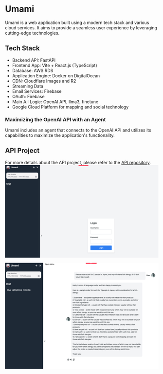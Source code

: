 # Umami

Umami is a web application built using a modern tech stack and various cloud services. It aims to provide a seamless user experience by leveraging cutting-edge technologies.

## Tech Stack

- Backend API: FastAPI
- Frontend App: Vite + React.js (TypeScript)
- Database: AWS RDS
- Application Engine: Docker on DigitalOcean
- CDN: Cloudflare Images and R2
- Streaming Data
- Email Services: Firebase
- OAuth: Firebase
- Main A.I Logic: OpenAI API, llma3, finetune
- Google Cloud Platform for mapping and social technology

### Maximizing the OpenAI API with an Agent

Umami includes an agent that connects to the OpenAI API and utilizes its capabilities to maximize the application's functionality.

## API Project

For more details about the API project, please refer to the [API repository](https://github.com/williammw/agdoc).
![Image 1](images/1.png)

![Image 2](images/2.png)

